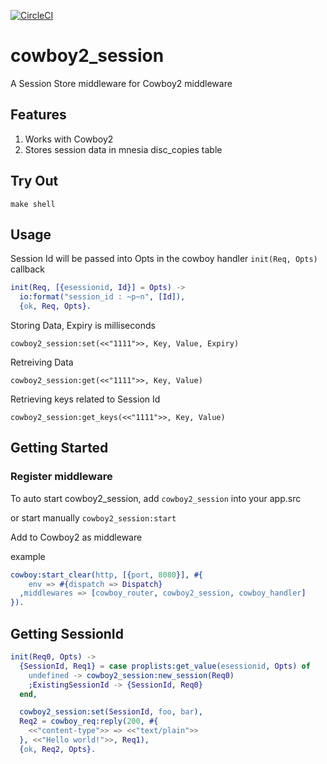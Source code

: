 [![CircleCI](https://circleci.com/gh/elanfs/cowboy2_session/tree/master.svg?style=svg)](https://circleci.com/gh/elanfs/cowboy2_session/tree/master)

cowboy2_session
=====

A Session Store middleware for Cowboy2 middleware

## Features

1. Works with Cowboy2
1. Stores session data in mnesia disc_copies table

## Try Out

```
make shell
```

## Usage

Session Id will be passed into Opts in the cowboy handler `init(Req, Opts)` callback

```erlang
init(Req, [{esessionid, Id}] = Opts) ->
  io:format("session_id : ~p~n", [Id]),
  {ok, Req, Opts}.
```

Storing Data, Expiry is milliseconds

```
cowboy2_session:set(<<"1111">>, Key, Value, Expiry)
```

Retreiving Data

```
cowboy2_session:get(<<"1111">>, Key, Value)
```

Retrieving keys related to Session Id

```
cowboy2_session:get_keys(<<"1111">>, Key, Value)
```

## Getting Started

### Register middleware

To auto start cowboy2_session, add `cowboy2_session` into your app.src

or start manually `cowboy2_session:start`

Add to Cowboy2 as middleware

example

```erlang
cowboy:start_clear(http, [{port, 8080}], #{
    env => #{dispatch => Dispatch}
  ,middlewares => [cowboy_router, cowboy2_session, cowboy_handler]
}).
```

## Getting SessionId

```erlang
init(Req0, Opts) ->
  {SessionId, Req1} = case proplists:get_value(esessionid, Opts) of
    undefined -> cowboy2_session:new_session(Req0)
    ;ExistingSessionId -> {SessionId, Req0}
  end,

  cowboy2_session:set(SessionId, foo, bar),
  Req2 = cowboy_req:reply(200, #{
    <<"content-type">> => <<"text/plain">>
  }, <<"Hello world!">>, Req1),
  {ok, Req2, Opts}.
```
